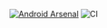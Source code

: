[![Android Arsenal](https://img.shields.io/badge/Android%20-RetrofitView-brightgreen.svg?style=flat)]()
![CI](https://github.com/99002780/NewsfeedAndroidApp/workflows/CI/badge.svg)
